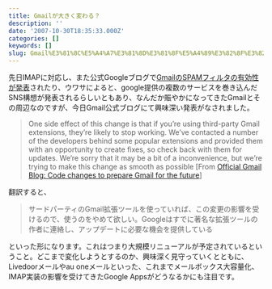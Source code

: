 ```yaml
---
title: Gmailが大きく変わる？
description: ''
date: '2007-10-30T18:35:33.000Z'
categories: []
keywords: []
slug: Gmail%E3%81%8C%E5%A4%A7%E3%81%8D%E3%81%8F%E5%A4%89%E3%82%8F%E3%82%8B%EF%BC%9F
---
```

先日IMAPに対応し、また公式Googleブログで[GmailのSPAMフィルタの有効性が発表](http://googleblog.blogspot.com/2007/10/its-not-about-spam.html)されたり、ウワサによると、google提供の複数のサービスを巻き込んだSNS構想が発表されるらしいともあり、なんだか賑やかになってきたGmailとその周辺なのですが、今日Gmail公式ブログにて興味深い発表がなされました。

> One side effect of this change is that if you’re using third-party Gmail extensions, they’re likely to stop working. We’ve contacted a number of the developers behind some popular extensions and provided them with an opportunity to create fixes, so check back with them for updates. We’re sorry that it may be a bit of a inconvenience, but we’re trying to make this change as smooth as possible \[From [Official Gmail Blog: Code changes to prepare Gmail for the future](http://gmailblog.blogspot.com/2007/10/code-changes-to-prepare-gmail-for.html)\]

翻訳すると、

> サードパーティのGmail拡張ツールを使っていれば、この変更の影響を受けるので、使うのをやめて欲しい。Googleはすでに著名な拡張ツールの作者に連絡し、アップデートに必要な機会を提供している

といった形になります。これはつまり大規模リニューアルが予定されているということ。どこまで変化しようとするのか、興味深く見守っていくとともに、Livedoorメールやau oneメールといった、これまでメールボックス大容量化、IMAP実装の影響を受けてきたGoogle Appsがどうなるかにも注目です。